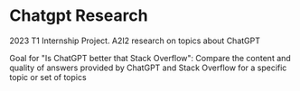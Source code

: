 # Chatgpt Research
2023 T1 Internship Project. A2I2 research on topics about ChatGPT

Goal for "Is ChatGPT better that Stack Overflow": Compare the content and quality of answers provided by ChatGPT and Stack Overflow for a specific topic or set of topics
